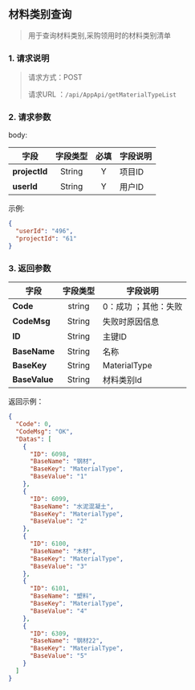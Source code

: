 ## 材料类别查询

> 用于查询材料类别,采购领用时的材料类别清单

### 1. 请求说明

> 请求方式：POST
>
> 请求URL ：`/api/AppApi/getMaterialTypeList`

### 2. 请求参数

body:

| 字段          | 字段类型 | 必填 | 字段说明 |
| ------------- | :------: | :--: | -------- |
| **projectId** |  String  |  Y   | 项目ID   |
| **userId**    |  String  |  Y   | 用户ID   |

示例:

```json
{
  "userId": "496",
  "projectId": "61"
}
```

### 3. 返回参数

| 字段          | 字段类型 | 字段说明             |
| ------------- | :------: | -------------------- |
| **Code**      |  string  | 0：成功 ；其他：失败 |
| **CodeMsg**   |  String  | 失败时原因信息       |
| **ID**        |  String  | 主键ID               |
| **BaseName**  |  String  | 名称                 |
| **BaseKey**   |  String  | MaterialType         |
| **BaseValue** |  String  | 材料类别Id           |



返回示例：

```json
{
  "Code": 0,
  "CodeMsg": "OK",
  "Datas": [
    {
      "ID": 6098,
      "BaseName": "钢材",
      "BaseKey": "MaterialType",
      "BaseValue": "1"
    },
    {
      "ID": 6099,
      "BaseName": "水泥混凝土",
      "BaseKey": "MaterialType",
      "BaseValue": "2"
    },
    {
      "ID": 6100,
      "BaseName": "木材",
      "BaseKey": "MaterialType",
      "BaseValue": "3"
    },
    {
      "ID": 6101,
      "BaseName": "塑料",
      "BaseKey": "MaterialType",
      "BaseValue": "4"
    },
    {
      "ID": 6309,
      "BaseName": "钢材22",
      "BaseKey": "MaterialType",
      "BaseValue": "5"
    }
  ]
}
```